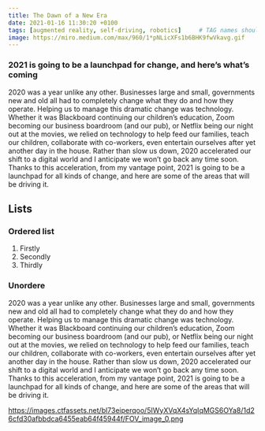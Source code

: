 ```yaml
---
title: The Dawn of a New Era
date: 2021-01-16 11:30:20 +0100
tags: [augmented reality, self-driving, robotics]     # TAG names should always be lowercase
image: https://miro.medium.com/max/960/1*pNLicXFs1b6BHK9fwVkavg.gif
---
```

### 2021 is going to be a launchpad for change, and here’s what’s coming
2020 was a year unlike any other. Businesses large and small, governments new and old all had to completely change what they do and how they operate. Helping us to manage this dramatic change was technology. Whether it was Blackboard continuing our children’s education, Zoom becoming our business boardroom (and our pub), or Netflix being our night out at the movies, we relied on technology to help feed our families, teach our children, collaborate with co-workers, even entertain ourselves after yet another day in the house. Rather than slow us down, 2020 accelerated our shift to a digital world and I anticipate we won’t go back any time soon. Thanks to this acceleration, from my vantage point, 2021 is going to be a launchpad for all kinds of change, and here are some of the areas that will be driving it.

## Lists

### Ordered list

1. Firstly
2. Secondly
3. Thirdly

### Unordere
2020 was a year unlike any other. Businesses large and small, governments new and old all had to completely change what they do and how they operate. Helping us to manage this dramatic change was technology. Whether it was Blackboard continuing our children’s education, Zoom becoming our business boardroom (and our pub), or Netflix being our night out at the movies, we relied on technology to help feed our families, teach our children, collaborate with co-workers, even entertain ourselves after yet another day in the house. Rather than slow us down, 2020 accelerated our shift to a digital world and I anticipate we won’t go back any time soon. Thanks to this acceleration, from my vantage point, 2021 is going to be a launchpad for all kinds of change, and here are some of the areas that will be driving it.

https://images.ctfassets.net/bl73eiperqoo/5IWyXVqX4sYqIqMGS6OYa8/1d26cfd30afbbdca6455eab64f45944f/FOV_image_0.png